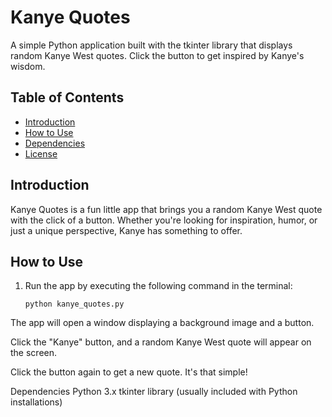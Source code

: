 # Kanye Quotes

A simple Python application built with the tkinter library that displays random Kanye West quotes. Click the button to get inspired by Kanye's wisdom.

## Table of Contents
- [Introduction](#introduction)
- [How to Use](#how-to-use)
- [Dependencies](#dependencies)
- [License](#license)

## Introduction

Kanye Quotes is a fun little app that brings you a random Kanye West quote with the click of a button. Whether you're looking for inspiration, humor, or just a unique perspective, Kanye has something to offer.

## How to Use

1. Run the app by executing the following command in the terminal:

   ```shell
   python kanye_quotes.py
The app will open a window displaying a background image and a button.

Click the "Kanye" button, and a random Kanye West quote will appear on the screen.

Click the button again to get a new quote. It's that simple!

Dependencies
Python 3.x
tkinter library (usually included with Python installations)

